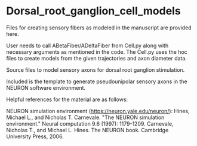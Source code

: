 # Dorsal_root_ganglion_cell_models
Files for creating sensory fibers as modeled in the manuscript are provided here.

User needs to call ABetaFiber/ADeltaFiber from Cell.py along with necessary arguments as mentioned in the code. The Cell.py uses the hoc files to create models from the given trajectories and axon diameter data. 


Source files to model sensory axons for dorsal root ganglion stimulation.

Included is the template to generate pseudounipolar sensory axons in the NEURON software environment.

Helpful references for the material are as follows:

NEURON simulation environment (https://neuron.yale.edu/neuron/): Hines, Michael L., and Nicholas T. Carnevale. "The NEURON simulation environment." Neural computation 9.6 (1997): 1179-1209. Carnevale, Nicholas T., and Michael L. Hines. The NEURON book. Cambridge University Press, 2006.


